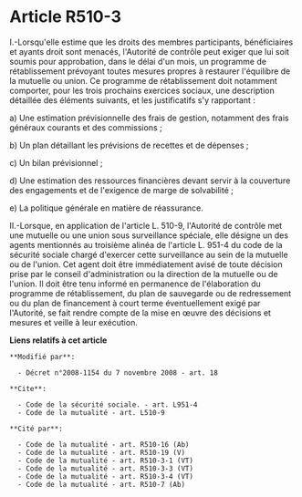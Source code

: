 # Article R510-3

I.-Lorsqu'elle estime que les droits des membres participants, bénéficiaires et ayants droit sont menacés, l'Autorité de
contrôle peut exiger que lui soit soumis pour approbation, dans le délai d'un mois, un programme de rétablissement prévoyant
toutes mesures propres à restaurer l'équilibre de la mutuelle ou union. Ce programme de rétablissement doit notamment
comporter, pour les trois prochains exercices sociaux, une description détaillée des éléments suivants, et les justificatifs
s'y rapportant : 

a) Une estimation prévisionnelle des frais de gestion, notamment des frais généraux courants et des commissions ; 

b) Un plan détaillant les prévisions de recettes et de dépenses ; 

c) Un bilan prévisionnel ; 

d) Une estimation des ressources financières devant servir à la couverture des engagements et de l'exigence de marge de
solvabilité ; 

e) La politique générale en matière de réassurance. 

II.-Lorsque, en application de l'article L. 510-9, l'Autorité de contrôle met une mutuelle ou une union sous surveillance
spéciale, elle désigne un des agents mentionnés au troisième alinéa de l'article L. 951-4 du code de la sécurité sociale
chargé d'exercer cette surveillance au sein de la mutuelle ou de l'union. Cet agent doit être immédiatement avisé de toute
décision prise par le conseil d'administration ou la direction de la mutuelle ou de l'union. Il doit être tenu informé en
permanence de l'élaboration du programme de rétablissement, du plan de sauvegarde ou de redressement ou du plan de
financement à court terme éventuellement exigé par l'Autorité, se fait rendre compte de la mise en œuvre des décisions et
mesures et veille à leur exécution.

**Liens relatifs à cet article**

	**Modifié par**:

	  - Décret n°2008-1154 du 7 novembre 2008 - art. 18

	**Cite**:

	  - Code de la sécurité sociale. - art. L951-4
	  - Code de la mutualité - art. L510-9

	**Cité par**:

	  - Code de la mutualité - art. R510-16 (Ab)
	  - Code de la mutualité - art. R510-19 (V)
	  - Code de la mutualité - art. R510-3-1 (VT)
	  - Code de la mutualité - art. R510-3-3 (VT)
	  - Code de la mutualité - art. R510-3-4 (VT)
	  - Code de la mutualité - art. R510-7 (Ab)
